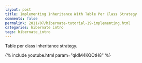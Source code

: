 ```yaml
---           
layout: post
title: Implementing Inheritance With Table Per Class Strategy
comments: false
permalink: 2011/07/hibernate-tutorial-19-implementing.html
categories: hibernate intro
tags: hibernate_intro
---
```


Table per class inheritance strategy.

{% include youtube.html param="qIdM4KQOtH8" %}